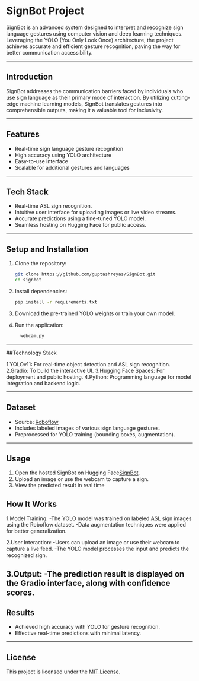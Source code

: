 # SignBot Project

SignBot is an advanced system designed to interpret and recognize sign language gestures using computer vision and deep learning techniques. Leveraging the YOLO (You Only Look Once) architecture, the project achieves accurate and efficient gesture recognition, paving the way for better communication accessibility.

---

## Introduction

SignBot addresses the communication barriers faced by individuals who use sign language as their primary mode of interaction. By utilizing cutting-edge machine learning models, SignBot translates gestures into comprehensible outputs, making it a valuable tool for inclusivity.

---

## Features

- Real-time sign language gesture recognition
- High accuracy using YOLO architecture
- Easy-to-use interface
- Scalable for additional gestures and languages

---

## Tech Stack

- Real-time ASL sign recognition.
- Intuitive user interface for uploading images or live video streams.
- Accurate predictions using a fine-tuned YOLO model.
- Seamless hosting on Hugging Face for public access.

---

## Setup and Installation

1. Clone the repository:
   ```bash
   git clone https://github.com/guptashreyas/SignBot.git
   cd signbot
   ```

2. Install dependencies:
   ```bash
   pip install -r requirements.txt
   ```

3. Download the pre-trained YOLO weights or train your own model.

4. Run the application:
   ```bash
     webcam.py
   ```

---

##Technology Stack

1.YOLOv11: For real-time object detection and ASL sign recognition.
2.Gradio: To build the interactive UI.
3.Hugging Face Spaces: For deployment and public hosting.
4.Python: Programming language for model integration and backend logic.

---

## Dataset

- Source: [Roboflow](https://public.roboflow.com/object-detection/american-sign-language-letters)
- Includes labeled images of various sign language gestures.
- Preprocessed for YOLO training (bounding boxes, augmentation).

---

## Usage

  1. Open the hosted SignBot on Hugging Face[SignBot](https://huggingface.co/spaces/shreyas001/ASL-Detector).
  2. Upload an image or use the webcam to capture a sign.
  3. View the predicted result in real time

## How It Works

  1.Model Training:
      -The YOLO model was trained on labeled ASL sign images using the Roboflow dataset.
      -Data augmentation techniques were applied for better generalization.
      
  2.User Interaction:
      -Users can upload an image or use their webcam to capture a live feed.
      -The YOLO model processes the input and predicts the recognized sign.

  3.Output:
      -The prediction result is displayed on the Gradio interface, along with confidence scores.
---

## Results

- Achieved high accuracy with YOLO for gesture recognition.
- Effective real-time predictions with minimal latency.

---

## License

This project is licensed under the [MIT License](LICENSE).

